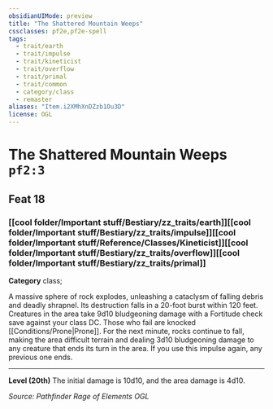 ```yaml
---
obsidianUIMode: preview
title: "The Shattered Mountain Weeps"
cssclasses: pf2e,pf2e-spell
tags:
  - trait/earth
  - trait/impulse
  - trait/kineticist
  - trait/overflow
  - trait/primal
  - trait/common
  - category/class
  - remaster
aliases: "Item.i2XMhXnDZzb1Ou3D"
license: OGL
---
```

# The Shattered Mountain Weeps `pf2:3`
## Feat 18
### [[cool folder/Important stuff/Bestiary/zz_traits/earth]][[cool folder/Important stuff/Bestiary/zz_traits/impulse]][[cool folder/Important stuff/Reference/Classes/Kineticist]][[cool folder/Important stuff/Bestiary/zz_traits/overflow]][[cool folder/Important stuff/Bestiary/zz_traits/primal]]

**Category** class; 




A massive sphere of rock explodes, unleashing a cataclysm of falling debris and deadly shrapnel. Its destruction falls in a 20-foot burst within 120 feet. Creatures in the area take 9d10 bludgeoning damage with a Fortitude check save against your class DC. Those who fail are knocked [[Conditions/Prone|Prone]]. For the next minute, rocks continue to fall, making the area difficult terrain and dealing 3d10 bludgeoning damage to any creature that ends its turn in the area. If you use this impulse again, any previous one ends.

* * *

**Level (20th)** The initial damage is 10d10, and the area damage is 4d10.

*Source: Pathfinder Rage of Elements*
*OGL*